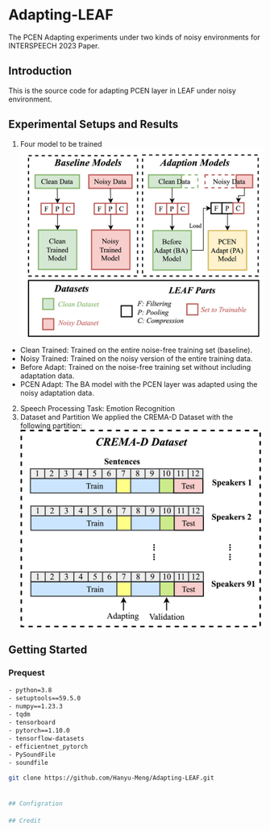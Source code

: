 # Adapting-LEAF
The PCEN Adapting experiments under two kinds of noisy environments for INTERSPEECH 2023 Paper.

## Introduction
This is the source code for adapting PCEN layer in LEAF under noisy environment.

## Experimental Setups and Results
1. Four model to be trained
![Experimental_Process](Image/experiment_process_leaf.png)
* Clean Trained: Trained on the entire noise-free training set (baseline). 
* Noisy Trained: Trained on the noisy version of the entire training data. 
* Before Adapt: Trained on the noise-free training set without including adaptation data.
* PCEN Adapt: The BA model with the PCEN layer was adapted using the noisy adaptation data. 

2. Speech Processing Task: Emotion Recognition
3. Dataset and Partition
We applied the CREMA-D Dataset with the following partition:
![Dataset_Partition](Image/data_partition.png)
## Getting Started
### Prequest
    - python=3.8
    - setuptools==59.5.0
    - numpy==1.23.3
    - tqdm
    - tensorboard
    - pytorch==1.10.0
    - tensorflow-datasets
    - efficientnet_pytorch
    - PySoundFile
    - soundfile

```bash
git clone https://github.com/Hanyu-Meng/Adapting-LEAF.git


## Configration

## Credit

